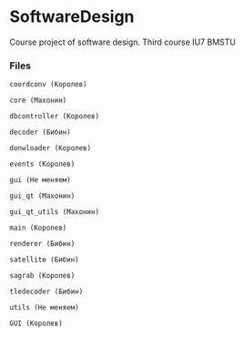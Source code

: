 # SoftwareDesign
Course project of software design. Third course IU7 BMSTU

### Files

    coordconv (Королев) 
    
    core (Махонин)
    
    dbcontroller (Королев)
    
    decoder (Бибин)
    
    donwloader (Королев)
    
    events (Королев)
    
    gui (Не меняем)
    
    gui_qt (Махонин)
    
    gui_qt_utils (Махонин)
    
    main (Королев)
    
    renderer (Бибин)
    
    satellite (Бибин)
    
    sagrab (Королев)
    
    tledecoder (Бибин)
    
    utils (Не меняем)

    GUI (Королев)
